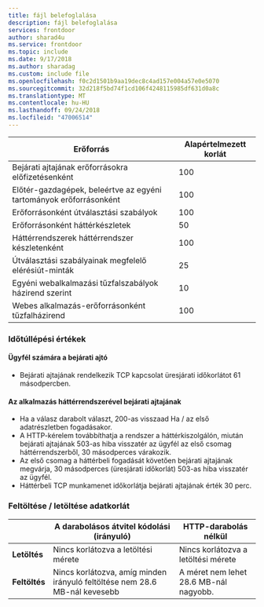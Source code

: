 ```yaml
---
title: fájl belefoglalása
description: fájl belefoglalása
services: frontdoor
author: sharad4u
ms.service: frontdoor
ms.topic: include
ms.date: 9/17/2018
ms.author: sharadag
ms.custom: include file
ms.openlocfilehash: f0c2d1501b9aa19dec8c4ad157e004a57e0e5070
ms.sourcegitcommit: 32d218f5bd74f1cd106f4248115985df631d0a8c
ms.translationtype: MT
ms.contentlocale: hu-HU
ms.lasthandoff: 09/24/2018
ms.locfileid: "47006514"
---
```

| Erőforrás | Alapértelmezett korlát |
| --- | --- |
| Bejárati ajtajának erőforrásokra előfizetésenként | 100 |
| Előtér-gazdagépek, beleértve az egyéni tartományok erőforrásonként | 100 |
| Erőforrásonként útválasztási szabályok | 100 |
| Erőforrásonként háttérkészletek | 50 |
| Háttérrendszerek háttérrendszer készletenként | 100 |
| Útválasztási szabályainak megfelelő elérésiút-minták | 25 |
| Egyéni webalkalmazási tűzfalszabályok házirend szerint | 10 |
| Webes alkalmazás-erőforrásonként tűzfalházirend | 100 |

### <a name="timeout-values"></a>Időtúllépési értékek
#### <a name="client-to-front-door"></a>Ügyfél számára a bejárati ajtó
- Bejárati ajtajának rendelkezik TCP kapcsolat üresjárati időkorlátot 61 másodpercben.
#### <a name="front-door-to-application-backend"></a>Az alkalmazás háttérrendszerével bejárati ajtajának
- Ha a válasz darabolt választ, 200-as visszaad Ha / az első adatrészletben fogadásakor.
- A HTTP-kérelem továbbíthatja a rendszer a háttérkiszolgálón, miután bejárati ajtajának 503-as hiba visszatér az ügyfél az első csomag háttérrendszerből, 30 másodperces várakozik.
- Az első csomag a háttérbeli fogadását követően bejárati ajtajának megvárja, 30 másodperces (üresjárati időkorlát) 503-as hiba visszatér az ügyfél.
- Háttérbeli TCP munkamenet időkorlátja bejárati ajtajának érték 30 perc.

### <a name="upload--download-data-limit"></a>Feltöltése / letöltése adatkorlát

|  | A darabolásos átvitel kódolási (irányuló) | HTTP-darabolás nélkül |
| ---- | ------- | ------- |
| **Letöltés** | Nincs korlátozva a letöltési mérete | Nincs korlátozva a letöltési mérete |
| **Feltöltés** |  Nincs korlátozva, amíg minden irányuló feltöltése nem 28.6 MB-nál kevesebb | A méret nem lehet 28.6 MB-nál nagyobb. |
